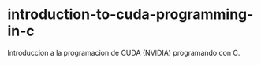 # introduction-to-cuda-programming-in-c
Introduccion a la programacion de CUDA (NVIDIA) programando con C.
